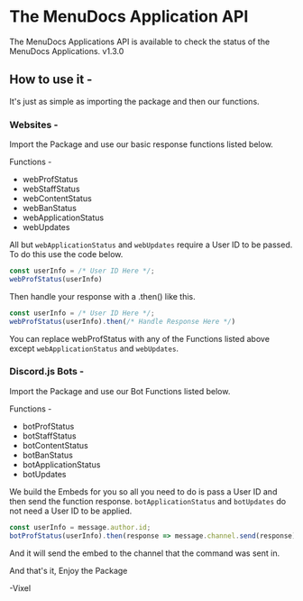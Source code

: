 # The MenuDocs Application API

The MenuDocs Applications API is available to check the status of the MenuDocs Applications.
v1.3.0

## How to use it -

It's just as simple as importing the package and then our functions.

### Websites -
Import the Package and use our basic response functions listed below.

Functions -
- webProfStatus
- webStaffStatus
- webContentStatus
- webBanStatus
- webApplicationStatus
- webUpdates

All but `webApplicationStatus` and `webUpdates` require a User ID to be passed. To do this use the code below.

```js
const userInfo = /* User ID Here */;
webProfStatus(userInfo)
```

Then handle your response with a .then() like this.

```js
const userInfo = /* User ID Here */;
webProfStatus(userInfo).then(/* Handle Response Here */)
```

You can replace webProfStatus with any of the Functions listed above except `webApplicationStatus` and `webUpdates`.

### Discord.js Bots -
Import the Package and use our Bot Functions listed below.

Functions -
- botProfStatus
- botStaffStatus
- botContentStatus
- botBanStatus
- botApplicationStatus
- botUpdates

We build the Embeds for you so all you need to do is pass a User ID and then send the function response.
`botApplicationStatus` and `botUpdates` do not need a User ID to be applied.

```js
const userInfo = message.author.id;
botProfStatus(userInfo).then(response => message.channel.send(response));
```

And it will send the embed to the channel that the command was sent in.

And that's it, Enjoy the Package

-Vixel